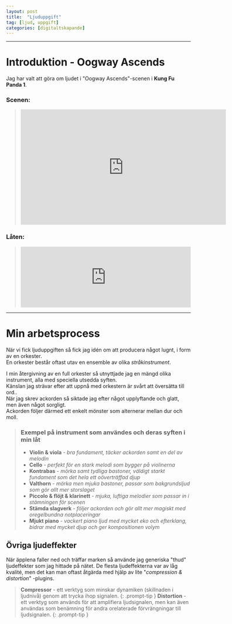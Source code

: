 ```yaml
---
layout: post
title:  "Ljuduppgift"
tag: [ljud, uppgift]
categories: [digitaltskapande]
---
```

___
# Introduktion - Oogway Ascends
Jag har valt att göra om ljudet i "Oogway Ascends"-scenen i **Kung Fu Panda 1**.  

### Scenen:
> <iframe width="560" height="315" src="https://www.youtube.com/embed/hYAQtEs2Img" title="YouTube video player" frameborder="0" allow="accelerometer; autoplay; clipboard-write; encrypted-media; gyroscope; picture-in-picture" allowfullscreen></iframe>
  
### Låten:
> <iframe width="100%" height="166" scrolling="no" frameborder="no" allow="autoplay" src="https://w.soundcloud.com/player/?url=https%3A//api.soundcloud.com/tracks/1398823372&color=%23ff5500&auto_play=false&hide_related=false&show_comments=true&show_user=true&show_reposts=false&show_teaser=true"></iframe>

***

# Min arbetsprocess

När vi fick ljuduppgiften så fick jag idén om att producera något lugnt, i form av en orkester.  
En orkester består oftast utav en ensemble av olika *stråkinstrument*. 

I min återgivning av en full orkester så utnyttjade jag en mängd olika instrument, alla med speciella utsedda syften.  
Känslan jag strävar efter att uppnå med orkestern är svårt att översätta till ord..  
När jag skrev ackorden så siktade jag efter något upplyftande och glatt, men även något sorgligt.  
Ackorden följer därmed ett enkelt mönster som alternerar mellan dur och moll.

> ### Exempel på instrument som användes och deras syften i min låt
>
> - **Violin & viola** - *bra fundament, täcker ackorden samt en del av melodin*
> - **Cello** - *perfekt för en stark melodi som bygger på violinerna*
> - **Kontrabas** - *mörka samt tydliga bastoner, väldigt starkt fundament som det hela ett oöverträffad djup*
> - **Valthorn** - *mörka men mjuka bastoner, passar som bakgrundsljud som gör allt mer storslaget*
> - **Piccolo & flöjt & klarinett** - *mjuka, luftiga melodier som passar in i stämningen för scenen*
> - **Stämda slagverk** - *följer ackorden och gör allt mer magiskt med oregelbundna notplaceringar*
> - **Mjukt piano** - *vackert piano ljud med mycket eko och efterklang, bidrar med mycket djup och ger kompositionen volym*

## Övriga ljudeffekter

När äpplena faller ned och träffar marken så använde jag generiska "thud" ljudeffekter som jag hittade på nätet. De flesta ljudeffekterna var av låg kvalité, men det kan man oftast åtgärda med hjälp av lite "*compression & distortion*" -plugins.


> **Compressor** - ett verktyg som minskar dynamiken (skillnaden i ljudnivå) genom att trycka ihop signalen.
{: .prompt-tip }
> **Distortion** - ett verktyg som används för att amplifiera ljudsignalen, men kan även användas som benämning för andra orelaterade förvrängningar till ljudsignalen.
{: .prompt-tip }